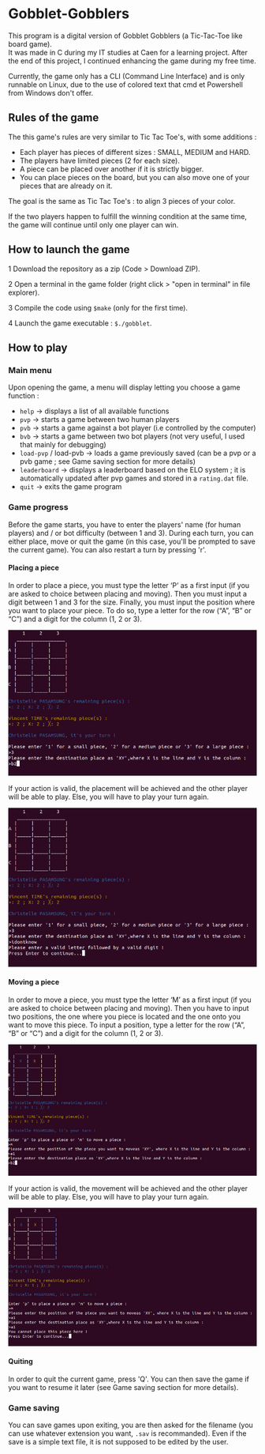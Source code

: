 # Gobblet-Gobblers

This program is a digital version of Gobblet Gobblers (a Tic-Tac-Toe like board game).  
It was made in C during my IT studies at Caen for a learning project.
After the end of this project, I continued enhancing the game during my free time.

Currently, the game only has a CLI (Command Line Interface) and is only runnable on Linux, due to the use of colored text that cmd et Powershell from Windows don't offer. 

## Rules of the game

The this game's rules are very similar to Tic Tac Toe's, with some additions :
* Each player has pieces of different sizes : SMALL, MEDIUM and HARD.
* The players have limited pieces (2 for each size).
* A piece can be placed over another if it is strictly bigger.
* You can place pieces on the board, but you can also move one of your pieces that are already on it.

The goal is the same as Tic Tac Toe's : to align 3 pieces of your color.

If the two players happen to fulfill the winning condition at the same time, the game will continue until only one player can win.

## How to launch the game

1 Download the repository as a zip (Code > Download ZIP).

2 Open a terminal in the game folder (right click > "open in terminal" in file explorer).

3 Compile the code using `$make` (only for the first time).

4 Launch the game executable : `$./gobblet`.

## How to play

### Main menu

Upon opening the game, a menu will display letting you choose a game function :

* `help` -> displays a list of all available functions
* `pvp` -> starts a game between two human players
* `pvb` -> starts a game against a bot player (i.e controlled by the computer)
* `bvb` -> starts a game between two bot players (not very useful, I used that mainly for debugging)
* `load-pvp` / load-pvb -> loads a game previously saved (can be a pvp or a pvb game ; see Game saving section for more details)
* `leaderboard` -> displays a leaderboard based on the ELO system ; it is automatically updated after pvp games and stored in a `rating.dat` file.
* `quit` -> exits the game program

### Game progress

Before the game starts, you have to enter the players' name (for human players) and / or bot difficulty (between 1 and 3).
During each turn, you can either place, move or quit the game (in this case, you'll be prompted to save the current game).
You can also restart a turn by pressing 'r'.

#### Placing a piece

In order to place a piece, you must type the letter ‘P’ as a first input (if you are asked to choice between placing and moving). Then you must input a digit between 1 and 3 for the size. Finally, you must input the position where you want to place your piece. To do so, type a letter for the row (“A”, “B” or “C”) and a digit for the column (1, 2 or 3).

![placing a piece](/screenshots/placing.png)

If your action is valid, the placement will be achieved and the other player will be able to play.
Else, you will have to play your turn again.

![error while trying to place a piece](/screenshots/placing_error.png)

#### Moving a piece

In order to move a piece, you must type the letter ‘M’ as a first input (if you are asked to choice between placing and moving). Then you have to input two positions, the one where you piece is located and the one onto you want to move this piece. To input a position, type a letter for the row (“A”, “B” or “C”) and a digit for the column (1, 2 or 3).

![moving a piece](/screenshots/moving.png)

If your action is valid, the movement will be achieved and the other player will be able to play.
Else, you will have to play your turn again.

![error while trying to move a piece](/screenshots/moving_error.png)

#### Quiting

In order to quit the current game, press 'Q'. You can then save the game if you want to resume it later (see Game saving section for more details).

### Game saving

You can save games upon exiting, you are then asked for the filename (you can use whatever extension you want, `.sav` is recommanded). Even if the save is a simple text file, it is not supposed to be edited by the user.
